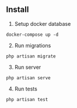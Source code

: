 ## Install

1. Setup docker database

```
docker-compose up -d
```

2. Run migrations

```
php artisan migrate
```

3. Run server

```
php artisan serve
```

4. Run tests

```
php artisan test
```
